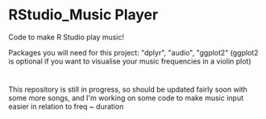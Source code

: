 # RStudio_Music Player
 Code to make R Studio play music!

Packages you will need for this project:
"dplyr",
"audio",
"ggplot2" (ggplot2 is optional if you want to visualise your music frequencies in a violin plot)
#
This repository is still in progress, so should be updated fairly soon with some more songs, and I'm working on some code to make music input easier in relation to freq ~ duration
